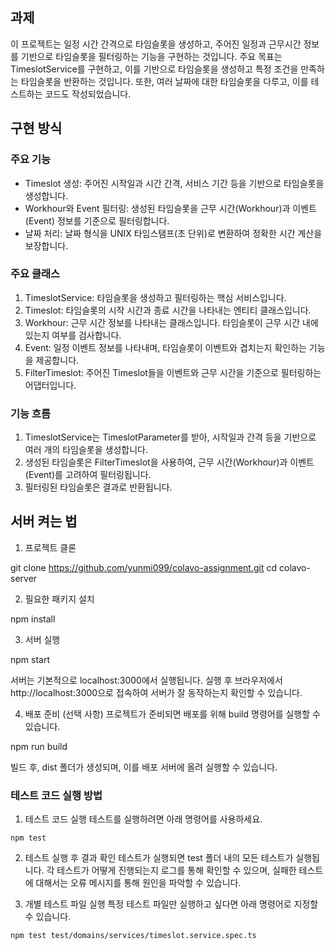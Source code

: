 ## 과제 

이 프로젝트는 일정 시간 간격으로 타임슬롯을 생성하고, 주어진 일정과 근무시간 정보를 기반으로 타임슬롯을 필터링하는 기능을 구현하는 것입니다. 주요 목표는 TimeslotService를 구현하고, 이를 기반으로 타임슬롯을 생성하고 특정 조건을 만족하는 타임슬롯을 반환하는 것입니다. 또한, 여러 날짜에 대한 타임슬롯을 다루고, 이를 테스트하는 코드도 작성되었습니다.

## 구현 방식

### 주요 기능
- Timeslot 생성: 주어진 시작일과 시간 간격, 서비스 기간 등을 기반으로 타임슬롯을 생성합니다.
- Workhour와 Event 필터링: 생성된 타임슬롯을 근무 시간(Workhour)과 이벤트(Event) 정보를 기준으로 필터링합니다.
- 날짜 처리: 날짜 형식을 UNIX 타임스탬프(초 단위)로 변환하여 정확한 시간 계산을 보장합니다.

### 주요 클래스

1.	TimeslotService: 타임슬롯을 생성하고 필터링하는 핵심 서비스입니다.
2.	Timeslot: 타임슬롯의 시작 시간과 종료 시간을 나타내는 엔티티 클래스입니다.
3.	Workhour: 근무 시간 정보를 나타내는 클래스입니다. 타임슬롯이 근무 시간 내에 있는지 여부를 검사합니다.
4.	Event: 일정 이벤트 정보를 나타내며, 타임슬롯이 이벤트와 겹치는지 확인하는 기능을 제공합니다.
5.	FilterTimeslot: 주어진 Timeslot들을 이벤트와 근무 시간을 기준으로 필터링하는 어댑터입니다.

### 기능 흐름

1.	TimeslotService는 TimeslotParameter를 받아, 시작일과 간격 등을 기반으로 여러 개의 타임슬롯을 생성합니다.
2.	생성된 타임슬롯은 FilterTimeslot을 사용하여, 근무 시간(Workhour)과 이벤트(Event)를 고려하여 필터링됩니다.
3.	필터링된 타임슬롯은 결과로 반환됩니다.

## 서버 켜는 법

1.	프로젝트 클론

git clone https://github.com/yunmi099/colavo-assignment.git
cd colavo-server


2.	필요한 패키지 설치

npm install


3.	서버 실행

npm start

서버는 기본적으로 localhost:3000에서 실행됩니다. 실행 후 브라우저에서 http://localhost:3000으로 접속하여 서버가 잘 동작하는지 확인할 수 있습니다.

4.	배포 준비 (선택 사항)
프로젝트가 준비되면 배포를 위해 build 명령어를 실행할 수 있습니다.

npm run build

빌드 후, dist 폴더가 생성되며, 이를 배포 서버에 올려 실행할 수 있습니다.

### 테스트 코드 실행 방법
1. 테스트 코드 실행
테스트를 실행하려면 아래 명령어를 사용하세요.

```
npm test
```

2. 테스트 실행 후 결과 확인
테스트가 실행되면 test 폴더 내의 모든 테스트가 실행됩니다. 각 테스트가 어떻게 진행되는지 로그를 통해 확인할 수 있으며, 실패한 테스트에 대해서는 오류 메시지를 통해 원인을 파악할 수 있습니다.

3. 개별 테스트 파일 실행
특정 테스트 파일만 실행하고 싶다면 아래 명령어로 지정할 수 있습니다.

```
npm test test/domains/services/timeslot.service.spec.ts
```
